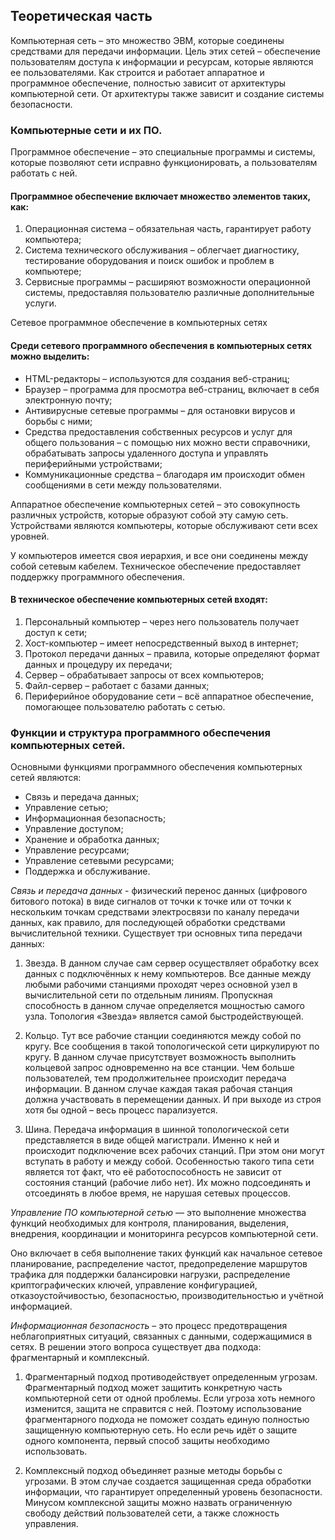 ## Теоретическая часть

Компьютерная сеть – это множество ЭВМ, которые соединены средствами для передачи информации.
Цель этих сетей – обеспечение пользователям доступа к информации и ресурсам, которые являются ее пользователями. Как строится и работает аппаратное и программное обеспечение, полностью зависит от архитектуры компьютерной сети. От архитектуры также зависит и создание системы безопасности.

### Компьютерные сети и их ПО.
Программное обеспечение – это специальные программы и системы, которые позволяют сети исправно функционировать, а пользователям работать с ней.

#### Программное обеспечение включает множество элементов таких, как:
1. Операционная система – обязательная часть, гарантирует работу компьютера;
2. Система технического обслуживания – облегчает диагностику, тестирование оборудования и поиск ошибок и проблем в компьютере;
3. Сервисные программы – расширяют возможности операционной системы, предоставляя пользователю различные дополнительные услуги.

Сетевое программное обеспечение в компьютерных сетях

#### Среди сетевого программного обеспечения в компьютерных сетях можно выделить:
- HTML-редакторы – используются для создания веб-страниц;
- Браузер – программа для просмотра веб-страниц, включает в себя электронную почту;
- Антивирусные сетевые программы – для остановки вирусов и борьбы с ними;
- Средства предоставления собственных ресурсов и услуг для общего пользования – с помощью них можно вести справочники, обрабатывать запросы удаленного доступа и управлять периферийными устройствами;
- Коммуникационные средства – благодаря им происходит обмен сообщениями в сети между пользователями.

Аппаратное обеспечение компьютерных сетей – это совокупность различных устройств, которые образуют собой эту самую сеть. Устройствами являются компьютеры, которые обслуживают сети всех уровней.

У компьютеров имеется своя иерархия, и все они соединены между собой сетевым кабелем. Техническое обеспечение предоставляет поддержку программного обеспечения.

#### В техническое обеспечение компьютерных сетей входят:
1. Персональный компьютер – через него пользователь получает доступ к сети;
2. Хост-компьютер – имеет непосредственный выход в интернет;
3. Протокол передачи данных – правила, которые определяют формат данных и процедуру их передачи;
4. Сервер – обрабатывает запросы от всех компьютеров;
5. Файл-сервер – работает с базами данных;
6. Периферийное оборудование сети – всё аппаратное обеспечение, помогающее пользователю работать с сетью.


### Функции и структура программного обеспечения компьютерных сетей. 

Основными функциями программного обеспечения компьютерных сетей являются:
- Связь и передача данных;
- Управление сетью;
- Информационная безопасность;
- Управление доступом;
- Хранение и обработка данных;
- Управление ресурсами;
- Управление сетевыми ресурсами;
- Поддержка и обслуживание.

*Связь и передача данных* - физический перенос данных (цифрового битового потока) в виде сигналов от точки к точке или от точки к нескольким точкам средствами электросвязи по каналу передачи данных, как правило, для последующей обработки средствами вычислительной техники. Существует три основных типа передачи данных: 

1. Звезда. В данном случае сам сервер осуществляет обработку всех данных с подключённых к нему компьютеров. Все данные между любыми рабочими станциями проходят через основной узел в вычислительной сети по отдельным линиям. Пропускная способность в данном случае определяется мощностью самого узла. Топология «Звезда» является самой быстродействующей.

2. Кольцо. Тут все рабочие станции соединяются между собой по кругу. Все сообщения в такой топологической сети циркулируют по кругу. В данном случае присутствует возможность выполнить кольцевой запрос одновременно на все станции. Чем больше пользователей, тем продолжительнее происходит передача информации. В данном случае каждая такая рабочая станция должна участвовать в перемещении данных. И при выходе из строя хотя бы одной – весь процесс парализуется.

3. Шина. Передача информация в шинной топологической сети представляется в виде общей магистрали. Именно к ней и происходит подключение всех рабочих станций. При этом они могут вступать в работу и между собой. Особенностью такого типа сети является тот факт, что её работоспособность не зависит от состояния станций (рабочие либо нет). Их можно подсоединять и отсоединять в любое время, не нарушая сетевых процессов.

*Управление ПО компьютерной сетью* — это выполнение множества функций необходимых для контроля, планирования, выделения, внедрения, координации и мониторинга ресурсов компьютерной сети.

Оно включает в себя выполнение таких функций как начальное сетевое планирование, распределение частот, предопределение маршрутов трафика для поддержки балансировки нагрузки, распределение криптографических ключей, управление конфигурацией, отказоустойчивостью, безопасностью, производительностью и учётной информацией. 

*Информационная безопасность* – это процесс предотвращения неблагоприятных ситуаций, связанных с данными, содержащимися в сетях. В решении этого вопроса существует два подхода: фрагментарный и комплексный.

1. Фрагментарный подход противодействует определенным угрозам. Фрагментарный подход может защитить конкретную часть компьютерной сети от одной проблемы. Если угроза хоть немного изменится, защита не справится с ней. Поэтому использование фрагментарного подхода не поможет создать единую полностью защищенную компьютерную сеть. Но если речь идёт о защите одного компонента, первый способ защиты необходимо использовать.

2. Комплексный подход объединяет разные методы борьбы с угрозами. В этом случае создается защищенная среда обработки информации, что гарантирует определенный уровень безопасности. Минусом комплексной защиты можно назвать ограниченную свободу действий пользователей сети, а также сложность управления.


